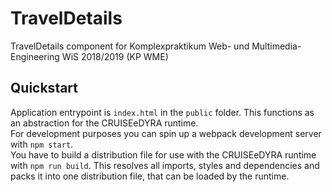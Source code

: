 # TravelDetails

TravelDetails component for Komplexpraktikum Web- und Multimedia-Engineering WiS 2018/2019 (KP WME)

## Quickstart

Application entrypoint is `index.html` in the `public` folder. This functions as an abstraction for the CRUISEeDYRA runtime.\
For development purposes you can spin up a webpack development server with `npm start`.\
You have to build a distribution file for use with the CRUISEeDYRA runtime with `npm run build`. This resolves all imports, styles and dependencies and packs it into one distribution file, that can be loaded by the runtime.

